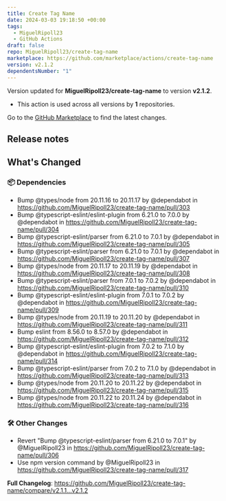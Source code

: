 ```yaml
---
title: Create Tag Name
date: 2024-03-03 19:18:50 +00:00
tags:
  - MiguelRipoll23
  - GitHub Actions
draft: false
repo: MiguelRipoll23/create-tag-name
marketplace: https://github.com/marketplace/actions/create-tag-name
version: v2.1.2
dependentsNumber: "1"
---
```



Version updated for **MiguelRipoll23/create-tag-name** to version **v2.1.2**.
- This action is used across all versions by **1** repositories.

Go to the [GitHub Marketplace](https://github.com/marketplace/actions/create-tag-name) to find the latest changes.

## Release notes

<!-- Release notes generated using configuration in .github/release.yml at v2.1.2 -->

## What's Changed
### 📦 Dependencies
* Bump @types/node from 20.11.16 to 20.11.17 by @dependabot in https://github.com/MiguelRipoll23/create-tag-name/pull/303
* Bump @typescript-eslint/eslint-plugin from 6.21.0 to 7.0.0 by @dependabot in https://github.com/MiguelRipoll23/create-tag-name/pull/304
* Bump @typescript-eslint/parser from 6.21.0 to 7.0.1 by @dependabot in https://github.com/MiguelRipoll23/create-tag-name/pull/305
* Bump @typescript-eslint/parser from 6.21.0 to 7.0.1 by @dependabot in https://github.com/MiguelRipoll23/create-tag-name/pull/307
* Bump @types/node from 20.11.17 to 20.11.19 by @dependabot in https://github.com/MiguelRipoll23/create-tag-name/pull/308
* Bump @typescript-eslint/parser from 7.0.1 to 7.0.2 by @dependabot in https://github.com/MiguelRipoll23/create-tag-name/pull/310
* Bump @typescript-eslint/eslint-plugin from 7.0.1 to 7.0.2 by @dependabot in https://github.com/MiguelRipoll23/create-tag-name/pull/309
* Bump @types/node from 20.11.19 to 20.11.20 by @dependabot in https://github.com/MiguelRipoll23/create-tag-name/pull/311
* Bump eslint from 8.56.0 to 8.57.0 by @dependabot in https://github.com/MiguelRipoll23/create-tag-name/pull/312
* Bump @typescript-eslint/eslint-plugin from 7.0.2 to 7.1.0 by @dependabot in https://github.com/MiguelRipoll23/create-tag-name/pull/314
* Bump @typescript-eslint/parser from 7.0.2 to 7.1.0 by @dependabot in https://github.com/MiguelRipoll23/create-tag-name/pull/313
* Bump @types/node from 20.11.20 to 20.11.22 by @dependabot in https://github.com/MiguelRipoll23/create-tag-name/pull/315
* Bump @types/node from 20.11.22 to 20.11.24 by @dependabot in https://github.com/MiguelRipoll23/create-tag-name/pull/316
### 🛠️ Other Changes
* Revert "Bump @typescript-eslint/parser from 6.21.0 to 7.0.1" by @MiguelRipoll23 in https://github.com/MiguelRipoll23/create-tag-name/pull/306
* Use npm version command by @MiguelRipoll23 in https://github.com/MiguelRipoll23/create-tag-name/pull/317


**Full Changelog**: https://github.com/MiguelRipoll23/create-tag-name/compare/v2.1.1...v2.1.2
